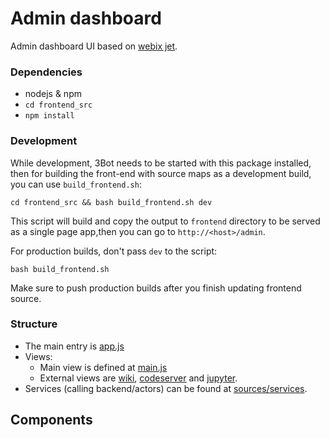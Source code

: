 Admin dashboard
===============================

Admin dashboard UI based on [webix jet](https://webix.gitbook.io/webix-jet/).


### Dependencies

* nodejs & npm
* `cd frontend_src`
* `npm install`


### Development

While development, 3Bot needs to be started with this package installed, then for building the front-end with source maps as a development build, you can use `build_frontend.sh`:

```
cd frontend_src && bash build_frontend.sh dev
```

This script will build and copy the output to `frontend` directory to be served as a single page app,then you can go to `http://<host>/admin`.

For production builds, don't pass `dev` to the script:

```
bash build_frontend.sh
```

Make sure to push production builds after you finish updating frontend source.

### Structure

* The main entry is [app.js](sources/app.js)
* Views:
    * Main view is defined at [main.js](sources/views/main.js)
    * External views are [wiki](sources/views/wikis), [codeserver](sources/views/codeserver) and [jupyter](sources/views/jupyter).
* Services (calling backend/actors) can be found at [sources/services](sources/services).

## Components
